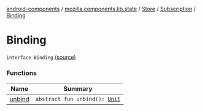 [android-components](../../../../index.md) / [mozilla.components.lib.state](../../../index.md) / [Store](../../index.md) / [Subscription](../index.md) / [Binding](./index.md)

# Binding

`interface Binding` [(source)](https://github.com/mozilla-mobile/android-components/blob/master/components/lib/state/src/main/java/mozilla/components/lib/state/Store.kt#L175)

### Functions

| Name | Summary |
|---|---|
| [unbind](unbind.md) | `abstract fun unbind(): `[`Unit`](https://kotlinlang.org/api/latest/jvm/stdlib/kotlin/-unit/index.html) |
